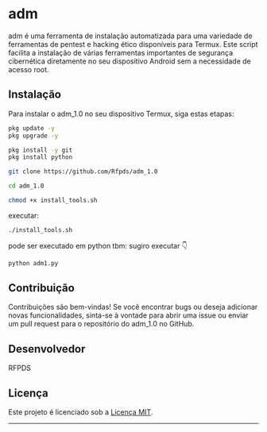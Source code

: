 # adm

adm é uma ferramenta de instalação automatizada para uma variedade de ferramentas de pentest e hacking ético disponíveis para Termux. Este script facilita a instalação de várias ferramentas importantes de segurança cibernética diretamente no seu dispositivo Android sem a necessidade de acesso root.

## Instalação

Para instalar o adm_1.0 no seu dispositivo Termux, siga estas etapas:
 ```bash
pkg update -y
pkg upgrade -y
 ```
 ```bash
pkg install -y git
pkg install python
```
```bash
git clone https://github.com/Rfpds/adm_1.0
```
```bash
cd adm_1.0
```
```bash
chmod +x install_tools.sh
```
executar:
```bash
./install_tools.sh
```
pode ser executado em python tbm:
sugiro executar 👇
```bash
python adm1.py
```

## Contribuição

Contribuições são bem-vindas! Se você encontrar bugs ou deseja adicionar novas funcionalidades, sinta-se à vontade para abrir uma issue ou enviar um pull request para o repositório do adm_1.0 no GitHub.

## Desenvolvedor
RFPDS

## Licença

Este projeto é licenciado sob a [Licença MIT](https://opensource.org/licenses/MIT).

---